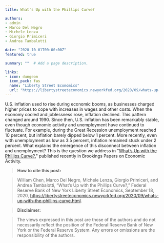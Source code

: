 ```yaml
---
title: What's Up with the Phillips Curve?

authors:
- admin
- Marco Del Negro
- Michele Lenza
- Giorgio Primiceri
- Andrea Tambalotti

date: "2020-10-01T00:00:00Z"
featured: true

summary: ""  # Add a page description.

links:
- icon: dungeon
  icon_pack: fas
  name: "Liberty Street Economics"
  url: "https://libertystreeteconomics.newyorkfed.org/2020/09/whats-up-with-the-phillips-curve.html"
---
```


U.S. inflation used to rise during economic booms, as businesses charged higher prices to cope with increases in wages and other costs. When the economy cooled and joblessness rose, inflation declined. This pattern changed around 1990. Since then, U.S. inflation has been remarkably stable, even though economic activity and unemployment have continued to fluctuate. For example, during the Great Recession unemployment reached 10 percent, but inflation barely dipped below 1 percent. More recently, even with unemployment as low as 3.5 percent, inflation remained stuck under 2 percent. What explains the emergence of this disconnect between inflation and unemployment? This is the question we address in "[What’s Up with the Phillips Curve?](https://www.brookings.edu/bpea-articles/whats-up-with-the-phillips-curve/)," published recently in Brookings Papers on Economic Activity.

> **How to cite this post:**

> William Chen, Marco Del Negro, Michele Lenza, Giorgio Primiceri, and Andrea Tambalotti, “What’s Up with the Phillips Curve?,” Federal Reserve Bank of New York Liberty Street Economics, September 18, 2020, https://libertystreeteconomics.newyorkfed.org/2020/09/whats-up-with-the-phillips-curve.html.

> **Disclaimer:**

> The views expressed in this post are those of the authors and do not necessarily reflect the position of the Federal Reserve Bank of New York or the Federal Reserve System. Any errors or omissions are the responsibility of the authors.